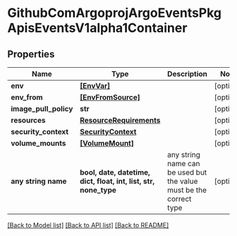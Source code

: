 # GithubComArgoprojArgoEventsPkgApisEventsV1alpha1Container


## Properties
Name | Type | Description | Notes
------------ | ------------- | ------------- | -------------
**env** | [**[EnvVar]**](EnvVar.md) |  | [optional] 
**env_from** | [**[EnvFromSource]**](EnvFromSource.md) |  | [optional] 
**image_pull_policy** | **str** |  | [optional] 
**resources** | [**ResourceRequirements**](ResourceRequirements.md) |  | [optional] 
**security_context** | [**SecurityContext**](SecurityContext.md) |  | [optional] 
**volume_mounts** | [**[VolumeMount]**](VolumeMount.md) |  | [optional] 
**any string name** | **bool, date, datetime, dict, float, int, list, str, none_type** | any string name can be used but the value must be the correct type | [optional]

[[Back to Model list]](../README.md#documentation-for-models) [[Back to API list]](../README.md#documentation-for-api-endpoints) [[Back to README]](../README.md)


